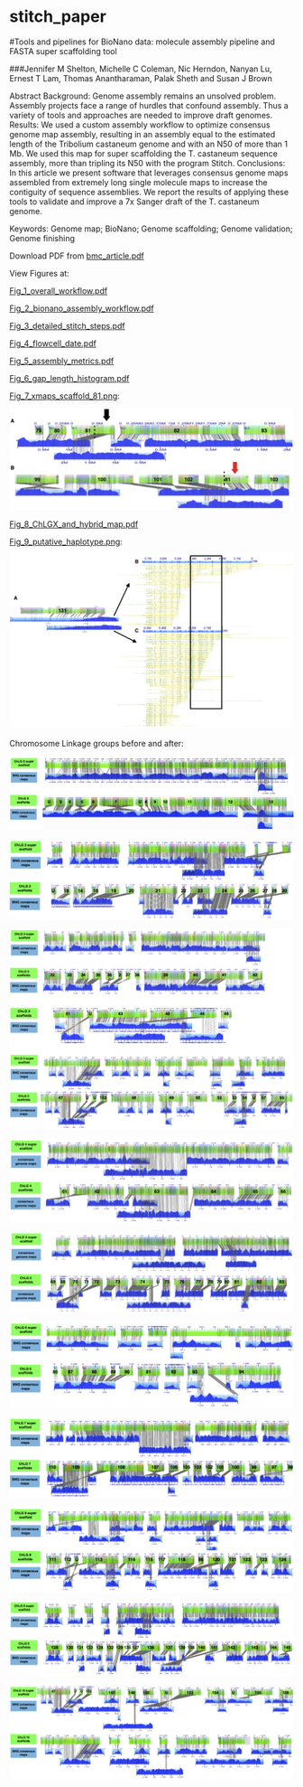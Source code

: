 stitch_paper
============

#Tools and pipelines for BioNano data: molecule assembly pipeline and FASTA super scaffolding tool

###Jennifer M Shelton, Michelle C Coleman, Nic Herndon, Nanyan Lu, Ernest T Lam, Thomas Anantharaman, Palak Sheth and Susan J Brown

Abstract
Background: Genome assembly remains an unsolved problem. Assembly projects face a range of hurdles that confound assembly. Thus a variety of tools and approaches are needed to improve draft genomes.
Results: We used a custom assembly workflow to optimize consensus genome map assembly, resulting in an assembly equal to the estimated length of the Tribolium castaneum genome and with an N50 of more than 1 Mb. We used this map for super scaffolding the T. castaneum sequence assembly, more than tripling its N50 with the program Stitch.
Conclusions: In this article we present software that leverages consensus genome maps assembled from extremely long single molecule maps to increase the contiguity of sequence assemblies. We report the results of applying these tools to validate and improve a 7x Sanger draft of the T. castaneum genome.

Keywords: Genome map; BioNano; Genome scaffolding; Genome validation; Genome finishing


Download PDF from [bmc_article.pdf](https://github.com/kstatebioinfo/stitch_paper/raw/master/bmc_article/bmc_article.pdf)

View Figures at:

[Fig_1_overall_workflow.pdf](https://github.com/kstatebioinfo/stitch_paper/blob/master/figures/Fig_1_overall_workflow.pdf)

[Fig_2_bionano_assembly_workflow.pdf](https://github.com/kstatebioinfo/stitch_paper/blob/master/figures/Fig_2_bionano_assembly_workflow.pdf)

[Fig_3_detailed_stitch_steps.pdf](https://github.com/kstatebioinfo/stitch_paper/blob/master/figures/Fig_3_detailed_stitch_steps.pdf)

[Fig_4_flowcell_date.pdf](https://github.com/kstatebioinfo/stitch_paper/blob/master/figures/Fig_4_flowcell_date.pdf)

[Fig_5_assembly_metrics.pdf](https://github.com/kstatebioinfo/stitch_paper/blob/master/figures/Fig_5_assembly_metrics.pdf)

[Fig_6_gap_length_histogram.pdf](https://github.com/kstatebioinfo/stitch_paper/blob/master/figures/Fig_6_gap_length_histogram.pdf)

[Fig_7_xmaps_scaffold_81.png](https://github.com/kstatebioinfo/stitch_paper/blob/master/figures/Fig_7_xmaps_scaffold_81.png):

![Alt text](https://github.com/kstatebioinfo/stitch_paper/raw/master/figures/Fig_7_xmaps_scaffold_81.png)

[Fig_8_ChLGX_and_hybrid_map.pdf](https://github.com/kstatebioinfo/stitch_paper/blob/master/figures/Fig_8_ChLGX_and_hybrid_map.pdf)

[Fig_9_putative_haplotype.png](https://github.com/kstatebioinfo/stitch_paper/blob/master/figures/Fig_9_putative_haplotype.png):

![Alt text](https://github.com/kstatebioinfo/stitch_paper/raw/master/figures/Fig_9_putative_haplotype.png)

Chromosome Linkage groups before and after:

![Alt text](https://github.com/kstatebioinfo/stitch_paper/raw/master/figures/ChLGX_before_and_after.png)

![Alt text](https://github.com/kstatebioinfo/stitch_paper/raw/master/figures/ChLG2_before_and_after.png)

![Alt text](https://github.com/kstatebioinfo/stitch_paper/raw/master/figures/ChLG3_before_and_after.png)

![Alt text](https://github.com/kstatebioinfo/stitch_paper/raw/master/figures/ChLG4_before_and_after.png)

![Alt text](https://github.com/kstatebioinfo/stitch_paper/raw/master/figures/ChLG5_before_and_after.png)

![Alt text](https://github.com/kstatebioinfo/stitch_paper/raw/master/figures/ChLG6_before_and_after.png)

![Alt text](https://github.com/kstatebioinfo/stitch_paper/raw/master/figures/ChLG7_before_and_after.png)

![Alt text](https://github.com/kstatebioinfo/stitch_paper/raw/master/figures/ChLG8_before_and_after.png)

![Alt text](https://github.com/kstatebioinfo/stitch_paper/raw/master/figures/ChLG9_before_and_after.png)

![Alt text](https://github.com/kstatebioinfo/stitch_paper/raw/master/figures/ChLG10_before_and_after.png)

